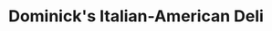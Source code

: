 ---
title: "Dominick's Italian-American Deli"
url: /new-hyde-park/dominicks-italian-american-deli/
shop: deli
---